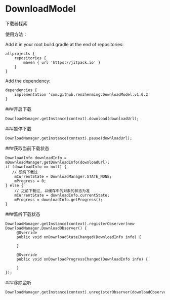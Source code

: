 # DownloadModel
下载器探索

使用方法：

Add it in your root build.gradle at the end of repositories:
```
allprojects {
	repositories {
		maven { url 'https://jitpack.io' }
	}
}	
```
Add the dependency:
```
dependencies {
	implementation 'com.github.renzhenming:DownloadModel:v1.0.2'
}
```
 ###开启下载
 ```
 DownloadManager.getInstance(context).download(downloadUrl);
 ```
 ###暂停下载
  ```
 DownloadManager.getInstance(context).pause(downloadUrl);
 ```
 ###获取当前下载状态
 ```
 DownloadInfo downloadInfo = mDownloadManager.getDownloadInfo(downloadUrl);
 if (downloadInfo == null) {
    // 没有下载过
     mCurrentState = DownloadManager.STATE_NONE;
     mProgress = 0;
 } else {
     // 之前下载过, 以缓存中的对象的状态为准
     mCurrentState = downloadInfo.currentState;
     mProgress = downloadInfo.getProgress();
 }
 ```
 ###监听下载状态
 ```
 DownloadManager.getInstance(context).registerObserver(new DownloadManager.DownloadObserver() {
      @Override
      public void onDownloadStateChanged(DownloadInfo info) {
                
      }

      @Override
      public void onDownloadProgressChanged(DownloadInfo info) {

      }
});
 ```
 ###移除监听
 ```
 DownloadManager.getInstance(context).unregisterObserver(downloadObserver);
 ```
